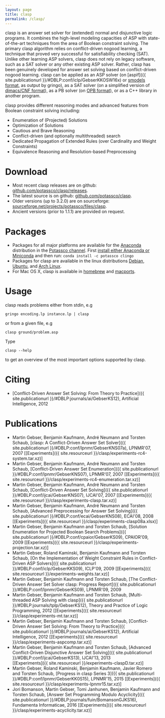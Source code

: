```yaml
---
layout: page
title: clasp
permalink: /clasp/
---
```


clasp is an answer set solver for (extended) normal and disjunctive logic programs.
It combines the high-level modeling capacities of ASP with state-of-the-art techniques from the area of Boolean constraint solving.
The primary clasp algorithm relies on conflict-driven nogood learning, a technique that proved very successful for satisfiability checking (SAT).
Unlike other learning ASP solvers, clasp does not rely on legacy software, such as a SAT solver or any other existing ASP solver.
Rather, clasp has been genuinely developed for answer set solving based on conflict-driven nogood learning.
clasp can be applied as an ASP solver (on [aspif]({{ site.publicationurl }}/#DBLP:conf/iclp/GebserKKOSW16x) or [smodels format](http://www.tcs.hut.fi/Software/smodels/lparse.ps), as output by gringo),
as a SAT solver (on a simplified version of [dimacs/CNF format](http://www.satcompetition.org/2009/format-benchmarks2009.html)),
as a PB solver (on [OPB format](http://www.cril.univ-artois.fr/PB09/solver_req.html)),
or as a C++ library in another program.

clasp provides different reasoning modes and advanced features from Boolean
constraint solving including:

 - Enumeration of (Projected) Solutions
 - Optimization of Solutions
 - Cautious and Brave Reasoning
 - Conflict-driven (and optionally multithreaded) search
 - Dedicated Propagation of Extended Rules (over Cardinality and Weight Constraints)
 - Equivalence Reasoning and Resolution-based Preprocessing

# Download

- Most recent clasp releases are on github: [github.com/potassco/clasp/releases](https://github.com/potassco/clasp/releases).
- The latest source is on github: [github.com/potassco/clasp](https://github.com/potassco/clasp).
- Older versions (up to 3.2.0) are on sourceforge: [sourceforge.net/projects/potassco/files/clasp](https://sourceforge.net/projects/potassco/files/clasp/).
- Ancient versions (prior to 1.1.1) are provided on request.

# Packages

- Packages for all major platforms are available for the [Anaconda](https://conda.io) distribution
  in the [Potassco channel](https://anaconda.org/potassco/clingo).
  First [install either Anaconda or Miniconda](https://conda.io/docs/user-guide/install/index.html) and then run:
  `conda install -c potassco clingo`
- Packages for clasp are available in the linux distributions
[Debian](https://packages.debian.org/clasp),
[Ubuntu](https://packages.ubuntu.com/clasp), and
[Arch Linux](https://www.archlinux.org/packages/clingo).
- For Mac OS X, clasp is available in
[homebrew](https://formulae.brew.sh/formula/clingo) and
[macports](https://www.macports.org/ports.php?by=name&substr=clasp).

# Usage

clasp reads problems either from stdin, e.g

    gringo encoding.lp instance.lp | clasp

or from a given file, e.g

    clasp ground/problem.asp

Type

    clasp --help

to get an overview of the most important options supported by clasp.

# Citing

- [Conflict-Driven Answer Set Solving: From Theory to Practice]({{ site.publicationurl }}/#DBLP:journals/ai/GebserKS12), Artificial Intelligence, 2012

# Publications

- Martin Gebser, Benjamin Kaufmann, Andr&#233; Neumann and Torsten Schaub,
  [clasp: A Conflict-Driven Answer Set Solver]({{ site.publicationurl }}/#DBLP:conf/lpnmr/GebserKNS07a), LPNMR'07, 2007
   \[[Experiments]({{ site.resourceurl }}/clasp/experiments-rc4-system.tar.xz)\]
- Martin Gebser, Benjamin Kaufmann, Andr&#233; Neumann and Torsten Schaub,
  [Conflict-Driven Answer Set Enumeration]({{ site.publicationurl }}/#DBLP:conf/lpnmr/GebserKNS07), LPNMR'07, 2007
  \[[Experiments]({{ site.resourceurl }}/clasp/experiments-rc4-enumeration.tar.xz)\]
- Martin Gebser, Benjamin Kaufmann, Andr&#233; Neumann and Torsten Schaub,
  [Conflict-Driven Answer Set Solving]({{ site.publicationurl }}/#DBLP:conf/ijcai/GebserKNS07), IJCAI'07, 2007
  \[[Experiments]({{ site.resourceurl }}/clasp/experiments-clasp.tar.xz)\]
- Martin Gebser, Benjamin Kaufmann, Andr&#233; Neumann and Torsten Schaub,
  [Advanced Preprocessing for Answer Set Solving]({{ site.publicationurl }}/#DBLP:conf/ecai/GebserKNS08), ECAI'08, 2008
  \[[Experiments]({{ site.resourceurl }}/clasp/experiments-clasp08a.xlsx)\]
- Martin Gebser, Benjamin Kaufmann and Torsten Schaub,
  [Solution Enumeration for Projected Boolean Search Problems]({{ site.publicationurl }}/#DBLP:conf/cpaior/GebserKS09), CPAIOR'09, 2009
  \[[Experiments]({{ site.resourceurl }}/clasp/experiments-projection.tar.xz)\]
- Martin Gebser, Roland Kaminski, Benjamin Kaufmann and Torsten Schaub,
  [On the Implementation of Weight Constraint Rules in Conflict-Driven ASP Solvers]({{ site.publicationurl }}/#DBLP:conf/iclp/GebserKKS09), ICLP'09, 2009
  \[[Experiments]({{ site.resourceurl }}/experiments-weights.tar.xz)\]
- Martin Gebser, Benjamin Kaufmann and Torsten Schaub,
  [The Conflict-Driven Answer Set Solver clasp: Progress Report]({{ site.publicationurl }}/#DBLP:conf/lpnmr/GebserKS09), LPNMR'09, 2009
- Martin Gebser, Benjamin Kaufmann and Torsten Schaub,
  [Multi-threaded ASP Solving with clasp]({{ site.publicationurl }}/#DBLP:journals/tplp/GebserKS12), Theory and Practice of Logic Programming, 2012
  \[[Experiments]({{ site.resourceurl }}/clasp/experiments-mt.tar.xz)\]
- Martin Gebser, Benjamin Kaufmann and Torsten Schaub,
  [Conflict-Driven Answer Set Solving: From Theory to Practice]({{ site.publicationurl }}/#DBLP:journals/ai/GebserKS12), Artificial Intelligence, 2012
  \[[Experiments]({{ site.resourceurl }}/clasp/experiments-aspcomp.tar.xz)\]
- Martin Gebser, Benjamin Kaufmann and Torsten Schaub,
  [Advanced Conflict-Driven Disjunctive Answer Set Solving]({{ site.publicationurl }}/#DBLP:conf/ijcai/GebserKS13),
  IJCAI'13, 2013<br/>
  \[[Experiments]({{ site.resourceurl }}/experiments-claspD.tar.xz)\]
- Martin Gebser, Roland Kaminski, Benjamin Kaufmann, Javier Romero and Torsten Schaub,
  [Progress in clasp Series 3]({{ site.publicationurl }}/#DBLP:conf/lpnmr/GebserKK0S15), LPNMR'15, 2015
  \[[Experiments]({{ site.resourceurl }}/clasp/experiments-lpnmr15.tar.xz)\]
- Jori Bomanson, Martin Gebser, Tomi Janhunen, Benjamin Kaufmann and Torsten Schaub,
  [Answer Set Programming Modulo Acyclicity]({{ site.publicationurl }}/#DBLP:journals/fuin/BomansonGJKS16), Fundamenta Informaticae, 2016
  \[[Experiments]({{ site.resourceurl }}/clasp/experiments-acyclicity.tar.xz)\]



